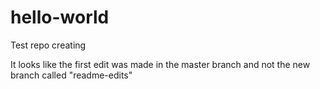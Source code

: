 # hello-world
Test repo creating 


It looks like the first edit was made in the master branch and not the new branch called "readme-edits"
